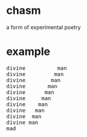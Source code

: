 # chasm
a form of experimental poetry

# example
<pre>
divine          man
divine         man
divine        man
divine       man
divine      man
divine     man
divine    man
divine   man
divine  man
divine man
mad
</pre>
